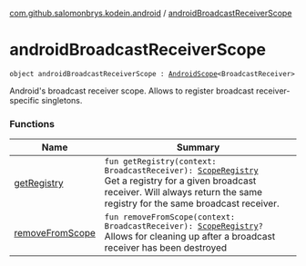 [com.github.salomonbrys.kodein.android](../index.md) / [androidBroadcastReceiverScope](.)

# androidBroadcastReceiverScope

`object androidBroadcastReceiverScope : `[`AndroidScope`](../-android-scope/index.md)`<BroadcastReceiver>`

Android's broadcast receiver scope. Allows to register broadcast receiver-specific singletons.

### Functions

| Name | Summary |
|---|---|
| [getRegistry](get-registry.md) | `fun getRegistry(context: BroadcastReceiver): `[`ScopeRegistry`](../../com.github.salomonbrys.kodein/-scope-registry/index.md)<br>Get a registry for a given broadcast receiver. Will always return the same registry for the same broadcast receiver. |
| [removeFromScope](remove-from-scope.md) | `fun removeFromScope(context: BroadcastReceiver): `[`ScopeRegistry`](../../com.github.salomonbrys.kodein/-scope-registry/index.md)`?`<br>Allows for cleaning up after a broadcast receiver has been destroyed |
